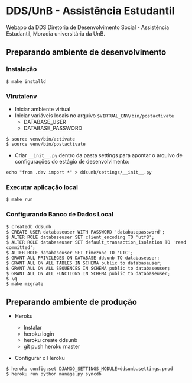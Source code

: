 # DDS/UnB - Assistência Estudantil

Webapp da DDS Diretoria de Desenvolvimento Social - Assistência Estudantil, Moradia universitária da UnB.

## Preparando ambiente de desenvolvimento

### Instalação

```
$ make installd
```

### Virutalenv

- Iniciar ambiente virtual
- Iniciar variáveis locais no arquivo ``$VIRTUAL_ENV/bin/postactivate``
    - DATABASE_USER
    - DATABASE_PASSWORD

```
$ source venv/bin/activate
$ source venv/bin/postactivate
```

- Criar ``__init__.py`` dentro da pasta settings para apontar o arquivo de configurações do estágio de desenvolvimento:

```
echo "from .dev import *" > ddsunb/settings/__init__.py
```

### Executar aplicação local

```
$ make run
```

### Configurando Banco de Dados Local

```
$ createdb ddsunb
$ CREATE USER databaseuser WITH PASSWORD 'databasepassword';
$ ALTER ROLE databaseuser SET client_encoding TO 'utf8';
$ ALTER ROLE databaseuser SET default_transaction_isolation TO 'read committed';
$ ALTER ROLE databaseuser SET timezone TO 'UTC';
$ GRANT ALL PRIVILEGES ON DATABASE ddsunb TO databaseuser;
$ GRANT ALL ON ALL TABLES IN SCHEMA public to databaseuser;
$ GRANT ALL ON ALL SEQUENCES IN SCHEMA public to databaseuser;
$ GRANT ALL ON ALL FUNCTIONS IN SCHEMA public to databaseuser;
$ \q
$ make migrate
```

## Preparando ambiente de produção

- Heroku
    - Instalar
    - heroku login
    - heroku create ddsunb
    - git push heroku master

- Configurar o Heroku

```
$ heroku config:set DJANGO_SETTINGS_MODULE=ddsunb.settings.prod
$ heroku run python manage.py syncdb
```
